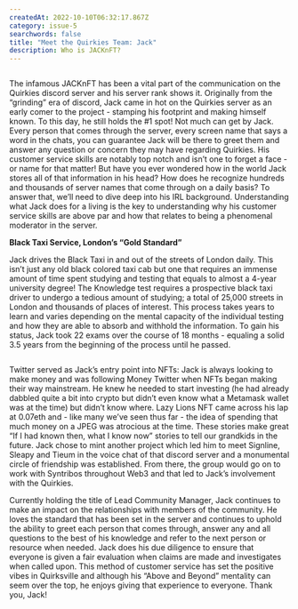 ```yaml
---
createdAt: 2022-10-10T06:32:17.867Z
category: issue-5
searchwords: false
title: "Meet the Quirkies Team: Jack"
description: Who is JACKnFT?
---
```

<img src="/img/image3.jpeg" alt="" title="Jack in Merch" class="wrap right size_md horizontal"/>

The infamous JACKnFT has been a vital part of the communication on the Quirkies discord server and his server rank shows it. Originally from the “grinding” era of discord, Jack came in hot on the Quirkies server as an early comer to the project - stamping his footprint and making himself known. To this day, he still holds the #1 spot! Not much can get by Jack. Every person that comes through the server, every screen name that says a word in the chats, you can guarantee Jack will be there to greet them and answer any question or concern they may have regarding Quirkies. His customer service skills are notably top notch and isn’t one to forget a face - or name for that matter! But have you ever wondered how in the world Jack stores all of that information in his head? How does he recognize hundreds and thousands of server names that come through on a daily basis? To answer that, we’ll need to dive deep into his IRL background. Understanding what Jack does for a living is the key to understanding why his customer service skills are above par and how that relates to being a phenomenal moderator in the server. 

**Black Taxi Service, London’s “Gold Standard”**

Jack drives the Black Taxi in and out of the streets of London daily. This isn’t just any old black colored taxi cab but one that requires an immense amount of time spent studying and testing that equals to almost a 4-year university degree! The Knowledge test requires a prospective black taxi driver to undergo a tedious amount of studying; a total of 25,000 streets in London and thousands of places of interest. This process takes years to learn and varies depending on the mental capacity of the individual testing and how they are able to absorb and withhold the information. To gain his status, Jack took 22 exams over the course of 18 months - equaling a solid 3.5 years from the beginning of the process until he passed. 

<img src="/img/image4.jpeg" alt="" title="Jack URR" class="wrap left size_md vertical"/>

Twitter served as Jack’s entry point into NFTs: Jack is always looking to make money and was following Money Twitter when NFTs began making their way mainstream. He knew he needed to start investing (he had already dabbled quite a bit into crypto but didn’t even know what a Metamask wallet was at the time) but didn’t know where. Lazy Lions NFT came across his lap at 0.07eth and - like many we’ve seen thus far - the idea of spending that much money on a JPEG was atrocious at the time. These stories make great “If I had known then, what I know now” stories to tell our grandkids in the future. Jack chose to mint another project which led him to meet Signline, Sleapy and Tieum in the voice chat of that discord server and a monumental circle of friendship was established. From there, the group would go on to work with Syntribos throughout Web3 and that led to Jack’s involvement with the Quirkies. 

Currently holding the title of Lead Community Manager, Jack continues to make an impact on the relationships with members of the community. He loves the standard that has been set in the server and continues to uphold the ability to greet each person that comes through, answer any and all questions to the best of his knowledge and refer to the next person or resource when needed. Jack does his due diligence to ensure that everyone is given a fair evaluation when claims are made and investigates when called upon. This method of customer service has set the positive vibes in Quirksville and although his “Above and Beyond” mentality can seem over the top, he enjoys giving that experience to everyone. Thank you, Jack!